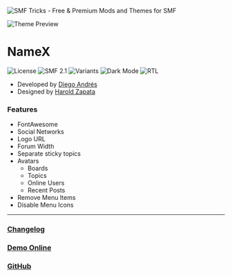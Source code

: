 ![SMF Tricks - Free & Premium Mods and Themes for SMF](https://smftricks.com/logos/logo.png)

![Theme Preview](https://i.imgur.com/Qa54RGZ.gif)

# NameX
![License](https://img.shields.io/badge/License-MIT-248049) ![SMF 2.1](https://img.shields.io/badge/SMF-2.1-3f73a0) ![Variants](https://img.shields.io/badge/Color%20Variants-Yes-6041a3) ![Dark Mode](https://img.shields.io/badge/Dark%20Mode-Yes-4d827f) ![RTL](https://img.shields.io/badge/RLT%20Support-Yes-bf9d73)

* Developed by [Diego Andrés](https://github.com/DiegoAndresCortes)
* Designed by [Harold Zapata](https://smftricks.com/index.php?action=profile;u=17)

### Features
- FontAwesome
- Social Networks
- Logo URL
- Forum Width
- Separate sticky topics
- Avatars
  - Boards
  - Topics
  - Online Users
  - Recent Posts
- Remove Menu Items
- Disable Menu Icons
---
### [Changelog](https://github.com/SMFTricks/NameX/blob/main/CHANGELOG.md)
### [Demo Online](http://demo21.smftricks.com/index.php?theme=4)
### [GitHub](https://github.com/SMFTricks/NameX)